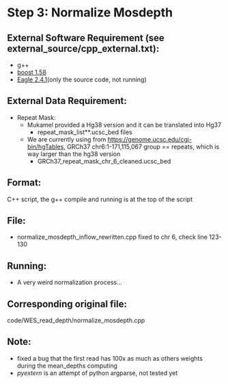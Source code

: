 # Step 3: Normalize Mosdepth

## External Software Requirement (see external_source/cpp_external.txt):

 - g++
 - [boost 1.58](https://www.boost.org/users/history/version_1_58_0.html)
 - [Eagle 2.4.1](https://github.com/poruloh/Eagle)(only the source code, not running)

## External Data Requirement:

 - Repeat Mask:
   - Mukamel provided a Hg38 version and it can be translated into Hg37
      - repeat_mask_list**.ucsc_bed files
   - We are currently using from https://genome.ucsc.edu/cgi-bin/hgTables, GRCh37 chr6:1-171,115,067 group == repeats, which is way larger than the hg38 version
      - GRCh37_repeat_mask_chr_6_cleaned.ucsc_bed

## Format:

C++ script, the g++ compile and running is at the top of the script

## File:

 - normalize_mosdepth_inflow_rewritten.cpp fixed to chr 6, check line 123-130

## Running:

 - A very weird normalization process...

## Corresponding original file:

code/WES_read_depth/normalize_mosdepth.cpp

## Note:

 - fixed a bug that the first read has 100x as much as others weights during the mean_depths computing
 - *pyextern* is an attempt of python argparse, not tested yet
